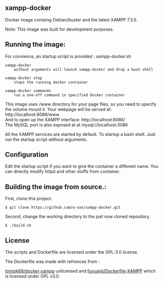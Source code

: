 ## xampp-docker

Docker image containg Debian/buster and the latest XAMPP 7.3.5.

Note: This image was built for development purposes.


## Running the image:

For convience, an startup script is provided : xampp-docker.sh

```
xampp-docker 
    without arguments will launch xampp-docker and drop a bash shell

xampp-docker stop
    stops the running docker container

xampp-docker commands
    run a one-off command in specified Docker container
```

This image uses /www directory for your page files, so you need to specify the volume mount it.
Your webpage will be served at: http://localhost:8086/www  
And to open up the XAMPP interface: http://localhost:8086/  
The MySQL port is also exposed at at mysql://localhost:3086

All the XAMPP services are started by default.
To startup a bash shell. Just run the startup script without arguments.


## Configuration
Edit the startup script if you want to give the container a different name.
You can directly modify httpd and other stuffs from container.

## Building the image from source.:

First, clone this project.

```
$ git clone https://github.com/o-sen/xampp-docker.git
```

Second, change the working directory to the just now cloned repository.

```
$ ./build.sh
```

## License

The scripts and Dockerfile are licensed under the GPL-3.0 license.

The Dockerfile was made with refrences from :

[tomsik68/docker-xampp](https://github.com/tomsik68/docker-xampp) unlicensed and [fuyuanli/Dockerfile-XAMPP](https://github.com/fuyuanli/Dockerfile-XAMPP) which is licensed under GPL v3.0.
